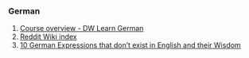 ### German

1. [Course overview - DW Learn German](https://learngerman.dw.com/en/overview)
2. [Reddit Wiki index](https://old.reddit.com/r/German/wiki/index)
3. [10 German Expressions that don’t exist in English and their Wisdom](https://leowid.com/the-power-of-naming-what-we-feel-10-german-expressions-that-dont-exist-in-english-and-their-wisdom/)
